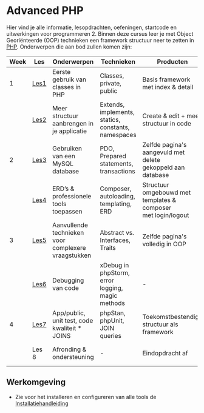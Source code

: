 # Advanced PHP

Hier vind je alle informatie, lesopdrachten, oefeningen, startcode en uitwerkingen voor programmeren 2.
Binnen deze cursus leer je met Object Georiënteerde (OOP) technieken een framework structuur neer te zetten
in [PHP](https://www.php.net/). Onderwerpen die aan bod zullen komen zijn:

| Week | Les               | Onderwerpen                                         | Technieken                                          | Producten                                                         | Deadline                                | 
|------|-------------------|-----------------------------------------------------|-----------------------------------------------------|-------------------------------------------------------------------|-----------------------------------------|
| 1    | [Les1](./lesson1) | Eerste gebruik van classes in PHP                   | Classes, private, public                            | Basis framework met index & detail                                |                                         |
|      | [Les2](./lesson2) | Meer structuur aanbrengen in je applicatie          | Extends, implements, statics, constants, namespaces | Create & edit + meer structuur in code                            |                                         |
| 2    | [Les3](./lesson3) | Gebruiken van een MySQL database                    | PDO, Prepared statements, transactions              | Zelfde pagina's aangevuld met delete<br>gekoppeld aan database   |                                         |
|      | [Les4](./lesson4) | ERD’s & professionele tools toepassen               | Composer, autoloading, templating, ERD              | Structuur omgebouwd met templates & composer<br>met login/logout |                                         |
| 3    | [Les5](./lesson5) | Aanvullende technieken voor complexere vraagstukken | Abstract vs. Interfaces, Traits                     | Zelfde pagina's volledig in OOP                                   | Zelfevaluatie beoordelingsmodel         |
|      | [Les6](./lesson6) | Debugging van code                                  | xDebug in phpStorm, error logging, magic methods    | -                                                                 |                                         |
| 4    | [Les7](./lesson7) | App/public, unit test, code kwaliteit * JOINS       | phpStan, phpUnit, JOIN queries                      | Toekomstbestendige structuur als framework                        |                                         |
|      | Les 8             | Afronding & ondersteuning                           | -                                                   | Eindopdracht af                                                   | Zondag 17:00<br>Screencast eindproduct |

## Werkomgeving

- Zie voor het installeren en configureren van alle tools de [Installatiehandleiding](../Installatie)

